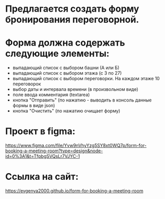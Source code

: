# Предлагается создать форму бронирования переговорной.
# Форма должна содержать следующие элементы:
* выпадающий список с выбором башни (А или Б)
* выпадающий список с выбором этажа (с 3 по 27)
* выпадающий список с выбором переговорки. На каждом этаже 10 переговорок
* выбор даты и интервала времени (в произвольном виде)
* поле ввода комментария (textarea)
* кнопка "Отправить" (по нажатию - выводить в консоль данные формы в виде json)
* кнопка "Очистить" (по нажатию очищает форму)
# Проект в figma: 
https://www.figma.com/file/Yvw9nVhyYzg5SY8xt0WQ7p/form-for-booking-a-meeting-room?type=design&node-id=0%3A1&t=TfpbgSVQsLr7VJYC-1
# Ссылка на сайт:
https://evgenya2000.github.io/form-for-booking-a-meeting-room
